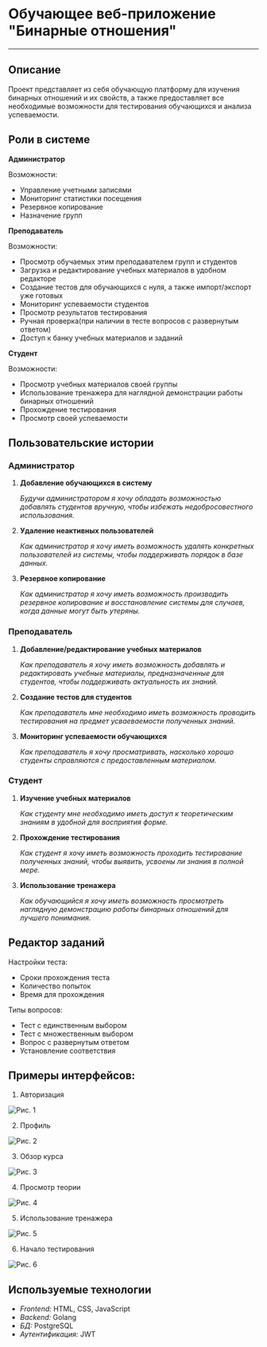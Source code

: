 # Обучающее веб-приложение "Бинарные отношения"

***
##  Описание
Проект представляет из себя обучающую платформу для изучения бинарных отношений и их свойств, а также предоставляет все необходимые возможности для тестирования обучающихся и анализа успеваемости.

## Роли в системе
**Администратор** 

Возможности:
* Управление учетными записями
* Мониторинг статистики посещения
* Резервное копирование
* Назначение групп

**Преподаватель**

Возможности:
* Просмотр обучаемых этим преподавателем групп и студентов
* Загрузка и редактирование учебных материалов в удобном редакторе 
* Создание тестов для обучающихся с нуля, а также импорт/экспорт уже готовых
* Мониторинг успеваемости студентов
* Просмотр результатов тестирования
* Ручная проверка(при наличии в тесте вопросов с развернутым ответом)
* Доступ к банку учебных материалов и заданий

**Студент**

Возможности:
* Просмотр учебных материалов своей группы
* Использование тренажера для наглядной демонстрации работы бинарных отношений
* Прохождение тестирования
* Просмотр своей успеваемости

## Пользовательские истории
### Администратор
1. **Добавление обучающихся в систему**

   _*Будучи администратором я хочу обладать возможностью добавлять студентов вручную, чтобы избежать недобросовестного использования.*_
2. **Удаление неактивных пользователей**

   _*Как администратор я хочу иметь возможность удалять конкретных пользователей из системы, чтобы поддерживать порядок в базе данных.*_
3. **Резервное копирование**

   _*Как администратор я хочу иметь возможность производить резервное копирование и восстановление системы для случаев, когда данные могут быть утеряны.*_

### Преподаватель
1. **Добавление/редактирование учебных материалов**

   _*Как преподаватель я хочу иметь возможность добавлять и редактировать учебные материалы, предназначенные для студентов, чтобы поддерживать актуальность их знаний.*_
2. **Создание тестов для студентов**

   _*Как преподаватель мне необходимо иметь возможность проводить тестирования на предмет усваеваемости полученных знаний.*_
3. **Мониторинг успеваемости обучающихся**

   _*Как преподаватель я хочу просматривать, насколько хорошо студенты справляются с предоставленным материалом.*_

### Студент
1. **Изучение учебных материалов**

   _*Как студенту мне необходимо иметь доступ к теоретическим знаниям в удобной для восприятия форме.*_
2. **Прохождение тестирования**

   _*Как студент я хочу иметь возможность проходить тестирование полученных знаний, чтобы выявить, усвоены ли знания в полной мере.*_
3. **Использование тренажера**

   _*Как обучающийся я хочу иметь возможность просмотреть наглядную демонстрацию работы бинарных отношений для лучшего понимания.*_

## Редактор заданий

Настройки теста:
* Сроки прохождения теста
* Количество попыток
* Время для прохождения

Типы вопросов:
* Тест с единственным выбором
* Тест с множественным выбором
* Вопрос с развернутым ответом
* Установление соответствия

## Примеры интерфейсов:
1. Авторизация

![Рис. 1](https://github.com/detoxique/obuchaushchee-veb-prilojenie-binarnoe-otnoshenie/blob/main/images/authrising.png)

2. Профиль

![Рис. 2](https://github.com/detoxique/obuchaushchee-veb-prilojenie-binarnoe-otnoshenie/blob/main/images/profile.png)

3. Обзор курса

![Рис. 3](https://github.com/detoxique/obuchaushchee-veb-prilojenie-binarnoe-otnoshenie/blob/main/images/kurs.png)

4. Просмотр теории

![Рис. 4](https://github.com/detoxique/obuchaushchee-veb-prilojenie-binarnoe-otnoshenie/blob/main/images/theory.png)

5. Использование тренажера

![Рис. 5](https://github.com/detoxique/obuchaushchee-veb-prilojenie-binarnoe-otnoshenie/blob/main/images/trainer.png)

6. Начало тестирования

![Рис. 6](https://github.com/detoxique/obuchaushchee-veb-prilojenie-binarnoe-otnoshenie/blob/main/images/test_start.png)

## Используемые технологии

* _*Frontend:*_ HTML, CSS, JavaScript
* _*Backend:*_ Golang
* _*БД:*_ PostgreSQL
* _*Аутентификация:*_ JWT
